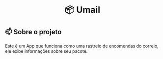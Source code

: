 <h1 align="center">
  📦 Umail
</h1>


## 📫 Sobre o projeto

Este é um App que funciona como uma rastreio de encomendas do correio, ele exibe informações sobre seu pacote.
